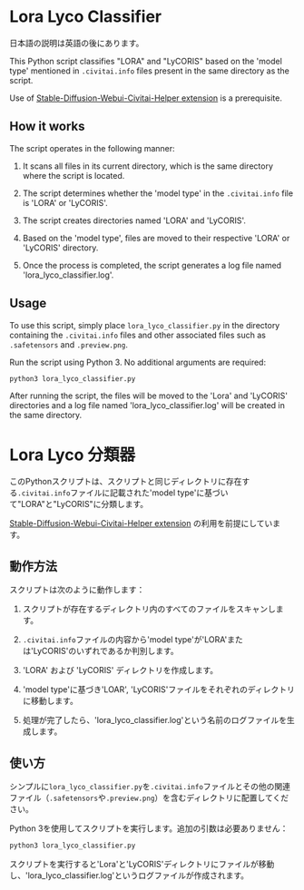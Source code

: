 # Lora Lyco Classifier

日本語の説明は英語の後にあります。

This Python script classifies "LORA" and "LyCORIS" based on the 'model type' mentioned in `.civitai.info` files present in the same directory as the script.

Use of [Stable-Diffusion-Webui-Civitai-Helper extension](https://github.com/butaixianran/Stable-Diffusion-Webui-Civitai-Helper) is a prerequisite.


## How it works

The script operates in the following manner:

1. It scans all files in its current directory, which is the same directory where the script is located.

2. The script determines whether the 'model type' in the `.civitai.info` file is 'LORA' or 'LyCORIS'.

3. The script creates directories named 'LORA' and 'LyCORIS'.

4. Based on the 'model type', files are moved to their respective 'LORA' or 'LyCORIS' directory.

5. Once the process is completed, the script generates a log file named 'lora_lyco_classifier.log'.

## Usage

To use this script, simply place `lora_lyco_classifier.py` in the directory containing the `.civitai.info` files and other associated files such as `.safetensors` and `.preview.png`.

Run the script using Python 3. No additional arguments are required:

```python
python3 lora_lyco_classifier.py
```

After running the script, the files will be moved to the 'Lora' and 'LyCORIS' directories and a log file named 'lora_lyco_classifier.log' will be created in the same directory.


# Lora Lyco 分類器

このPythonスクリプトは、スクリプトと同じディレクトリに存在する`.civitai.info`ファイルに記載された'model type'に基づいて"LORA"と"LyCORIS"に分類します。

[Stable-Diffusion-Webui-Civitai-Helper extension](https://github.com/butaixianran/Stable-Diffusion-Webui-Civitai-Helper) の利用を前提にしています。

## 動作方法

スクリプトは次のように動作します：

1. スクリプトが存在するディレクトリ内のすべてのファイルをスキャンします。

2. `.civitai.info`ファイルの内容から'model type'が'LORA'または'LyCORIS'のいずれであるか判別します。

3. 'LORA' および 'LyCORIS' ディレクトリを作成します。

4. 'model type'に基づき'LOAR', 'LyCORIS'ファイルをそれぞれのディレクトリに移動します。

5. 処理が完了したら、'lora_lyco_classifier.log'という名前のログファイルを生成します。

## 使い方

シンプルに`lora_lyco_classifier.py`を`.civitai.info`ファイルとその他の関連ファイル（`.safetensors`や`.preview.png`）を含むディレクトリに配置してください。

Python 3を使用してスクリプトを実行します。追加の引数は必要ありません：

```Python
python3 lora_lyco_classifier.py
```

スクリプトを実行すると'Lora'と'LyCORIS'ディレクトリにファイルが移動し、'lora_lyco_classifier.log'というログファイルが作成されます。
